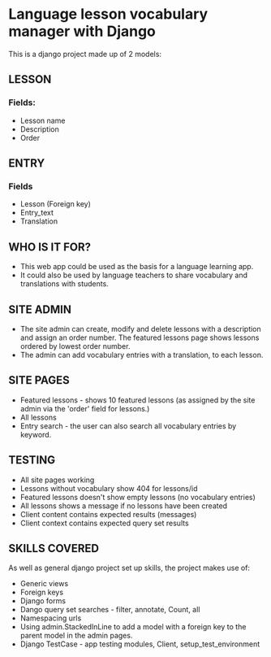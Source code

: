 # Language lesson vocabulary manager with Django
This is a django project made up of 2 models:

## LESSON
### Fields:
- Lesson name
- Description
- Order

## ENTRY
### Fields
- Lesson (Foreign key)
- Entry_text
- Translation

## WHO IS IT FOR?
- This web app could be used as the basis for a language learning app.
- It could also be used by language teachers to share vocabulary and translations with students.

## SITE ADMIN
- The site admin can create, modify and delete lessons with a description and assign an order number. The featured lessons page shows lessons ordered by lowest order number.
- The admin can add vocabulary entries with a translation, to each lesson.

## SITE PAGES
- Featured lessons - shows 10 featured lessons (as assigned by the site admin via the 'order' field for lessons.)
- All lessons
- Entry search - the user can also search all vocabulary entries by keyword.

## TESTING
- All site pages working
- Lessons without vocabulary show 404 for lessons/id
- Featured lessons doesn't show empty lessons (no vocabulary entries)
- All lessons shows a message if no lessons have been created
- Client content contains expected results (messages)
- Client context contains expected query set results

## SKILLS COVERED
As well as general django project set up skills, the project makes use of:
- Generic views
- Foreign keys
- Django forms
- Dango query set searches - filter, annotate, Count, all
- Namespacing urls
- Using admin.StackedInLine to add a model with a foreign key to the parent model in the admin pages.
- Django TestCase - app testing modules, Client, setup_test_environment




